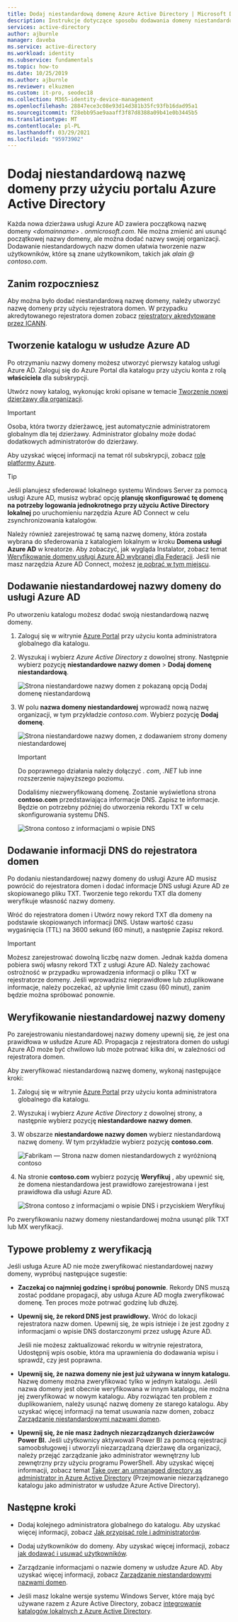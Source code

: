 ```yaml
---
title: Dodaj niestandardową domenę Azure Active Directory | Microsoft Docs
description: Instrukcje dotyczące sposobu dodawania domeny niestandardowej przy użyciu Azure Active Directory.
services: active-directory
author: ajburnle
manager: daveba
ms.service: active-directory
ms.workload: identity
ms.subservice: fundamentals
ms.topic: how-to
ms.date: 10/25/2019
ms.author: ajburnle
ms.reviewer: elkuzmen
ms.custom: it-pro, seodec18
ms.collection: M365-identity-device-management
ms.openlocfilehash: 28847ece3c08e93d14d381b35fc93fb16dad95a1
ms.sourcegitcommit: f28ebb95ae9aaaff3f87d8388a09b41e0b3445b5
ms.translationtype: MT
ms.contentlocale: pl-PL
ms.lasthandoff: 03/29/2021
ms.locfileid: "95973902"
---
```

# <a name="add-your-custom-domain-name-using-the-azure-active-directory-portal"></a>Dodaj niestandardową nazwę domeny przy użyciu portalu Azure Active Directory

Każda nowa dzierżawa usługi Azure AD zawiera początkową nazwę domeny *\<domainname> . onmicrosoft.com*. Nie można zmienić ani usunąć początkowej nazwy domeny, ale można dodać nazwy swojej organizacji. Dodawanie niestandardowych nazw domen ułatwia tworzenie nazw użytkowników, które są znane użytkownikom, takich jak *alain \@ contoso.com*.

## <a name="before-you-begin"></a>Zanim rozpoczniesz

Aby można było dodać niestandardową nazwę domeny, należy utworzyć nazwę domeny przy użyciu rejestratora domen. W przypadku akredytowanego rejestratora domen zobacz [rejestratory akredytowane przez ICANN](https://www.icann.org/registrar-reports/accredited-list.html).

## <a name="create-your-directory-in-azure-ad"></a>Tworzenie katalogu w usłudze Azure AD

Po otrzymaniu nazwy domeny możesz utworzyć pierwszy katalog usługi Azure AD. Zaloguj się do Azure Portal dla katalogu przy użyciu konta z rolą **właściciela** dla subskrypcji.

Utwórz nowy katalog, wykonując kroki opisane w temacie [Tworzenie nowej dzierżawy dla organizacji](active-directory-access-create-new-tenant.md#create-a-new-tenant-for-your-organization).

>[!IMPORTANT]
>Osoba, która tworzy dzierżawcę, jest automatycznie administratorem globalnym dla tej dzierżawy. Administrator globalny może dodać dodatkowych administratorów do dzierżawy.

Aby uzyskać więcej informacji na temat ról subskrypcji, zobacz [role platformy Azure](../../role-based-access-control/rbac-and-directory-admin-roles.md#azure-roles).

>[!TIP]
> Jeśli planujesz sfederować lokalnego systemu Windows Server za pomocą usługi Azure AD, musisz wybrać opcję **planuję skonfigurować tę domenę na potrzeby logowania jednokrotnego przy użyciu Active Directory lokalnej** po uruchomieniu narzędzia Azure AD Connect w celu zsynchronizowania katalogów.
>
> Należy również zarejestrować tę samą nazwę domeny, która została wybrana do sfederowania z katalogiem lokalnym w kroku **Domena usługi Azure AD** w kreatorze. Aby zobaczyć, jak wygląda Instalator, zobacz temat [Weryfikowanie domeny usługi Azure AD wybranej dla Federacji](../hybrid/how-to-connect-install-custom.md#verify-the-azure-ad-domain-selected-for-federation). Jeśli nie masz narzędzia Azure AD Connect, możesz [je pobrać w tym miejscu](https://go.microsoft.com/fwlink/?LinkId=615771).

## <a name="add-your-custom-domain-name-to-azure-ad"></a>Dodawanie niestandardowej nazwy domeny do usługi Azure AD

Po utworzeniu katalogu możesz dodać swoją niestandardową nazwę domeny.

1. Zaloguj się w witrynie [Azure Portal](https://portal.azure.com/) przy użyciu konta administratora globalnego dla katalogu.

1. Wyszukaj i wybierz *Azure Active Directory* z dowolnej strony. Następnie wybierz pozycję **niestandardowe nazwy domen**  >  **Dodaj domenę niestandardową**.

    ![Strona niestandardowe nazwy domen z pokazaną opcją Dodaj domenę niestandardową](media/add-custom-domain/add-custom-domain.png)

1. W polu **nazwa domeny niestandardowej** wprowadź nową nazwę organizacji, w tym przykładzie *contoso.com*. Wybierz pozycję **Dodaj domenę**.

    ![Strona niestandardowe nazwy domen, z dodawaniem strony domeny niestandardowej](media/add-custom-domain/add-custom-domain-blade.png)

    >[!IMPORTANT]
    >Do poprawnego działania należy dołączyć *. com*, *.NET* lub inne rozszerzenie najwyższego poziomu.

    Dodaliśmy niezweryfikowaną domenę. Zostanie wyświetlona strona **contoso.com** przedstawiająca informacje DNS. Zapisz te informacje. Będzie on potrzebny później do utworzenia rekordu TXT w celu skonfigurowania systemu DNS.

    ![Strona contoso z informacjami o wpisie DNS](media/add-custom-domain/contoso-blade-with-dns-info.png)

## <a name="add-your-dns-information-to-the-domain-registrar"></a>Dodawanie informacji DNS do rejestratora domen

Po dodaniu niestandardowej nazwy domeny do usługi Azure AD musisz powrócić do rejestratora domen i dodać informacje DNS usługi Azure AD ze skopiowanego pliku TXT. Tworzenie tego rekordu TXT dla domeny weryfikuje własność nazwy domeny.

Wróć do rejestratora domen i Utwórz nowy rekord TXT dla domeny na podstawie skopiowanych informacji DNS. Ustaw wartość czasu wygaśnięcia (TTL) na 3600 sekund (60 minut), a następnie Zapisz rekord.

>[!IMPORTANT]
>Możesz zarejestrować dowolną liczbę nazw domen. Jednak każda domena pobiera swój własny rekord TXT z usługi Azure AD. Należy zachować ostrożność w przypadku wprowadzenia informacji o pliku TXT w rejestratorze domeny. Jeśli wprowadzisz nieprawidłowe lub zduplikowane informacje, należy poczekać, aż upłynie limit czasu (60 minut), zanim będzie można spróbować ponownie.

## <a name="verify-your-custom-domain-name"></a>Weryfikowanie niestandardowej nazwy domeny

Po zarejestrowaniu niestandardowej nazwy domeny upewnij się, że jest ona prawidłowa w usłudze Azure AD. Propagacja z rejestratora domen do usługi Azure AD może być chwilowo lub może potrwać kilka dni, w zależności od rejestratora domen.

Aby zweryfikować niestandardową nazwę domeny, wykonaj następujące kroki:

1. Zaloguj się w witrynie [Azure Portal](https://portal.azure.com/) przy użyciu konta administratora globalnego dla katalogu.

1. Wyszukaj i wybierz *Azure Active Directory* z dowolnej strony, a następnie wybierz pozycję **niestandardowe nazwy domen**.

1. W obszarze **niestandardowe nazwy domen** wybierz niestandardową nazwę domeny. W tym przykładzie wybierz pozycję **contoso.com**.

    ![Fabrikam — Strona nazw domen niestandardowych z wyróżnioną contoso](media/add-custom-domain/custom-blade-with-contoso-highlighted.png)

1. Na stronie **contoso.com** wybierz pozycję **Weryfikuj** , aby upewnić się, że domena niestandardowa jest prawidłowo zarejestrowana i jest prawidłowa dla usługi Azure AD.

    ![Strona contoso z informacjami o wpisie DNS i przyciskiem Weryfikuj](media/add-custom-domain/contoso-blade-with-dns-info-verify.png)

Po zweryfikowaniu nazwy domeny niestandardowej można usunąć plik TXT lub MX weryfikacji.

## <a name="common-verification-issues"></a>Typowe problemy z weryfikacją

Jeśli usługa Azure AD nie może zweryfikować niestandardowej nazwy domeny, wypróbuj następujące sugestie:

- **Zaczekaj co najmniej godzinę i spróbuj ponownie**. Rekordy DNS muszą zostać poddane propagacji, aby usługa Azure AD mogła zweryfikować domenę. Ten proces może potrwać godzinę lub dłużej.

- **Upewnij się, że rekord DNS jest prawidłowy.** Wróć do lokacji rejestratora nazw domen. Upewnij się, że wpis istnieje i że jest zgodny z informacjami o wpisie DNS dostarczonymi przez usługę Azure AD.

  Jeśli nie możesz zaktualizować rekordu w witrynie rejestratora, Udostępnij wpis osobie, która ma uprawnienia do dodawania wpisu i sprawdź, czy jest poprawna.

- **Upewnij się, że nazwa domeny nie jest już używana w innym katalogu.** Nazwę domeny można zweryfikować tylko w jednym katalogu. Jeśli nazwa domeny jest obecnie weryfikowana w innym katalogu, nie można jej zweryfikować w nowym katalogu. Aby rozwiązać ten problem z duplikowaniem, należy usunąć nazwę domeny ze starego katalogu. Aby uzyskać więcej informacji na temat usuwania nazw domen, zobacz [Zarządzanie niestandardowymi nazwami domen](../enterprise-users/domains-manage.md).

- **Upewnij się, że nie masz żadnych niezarządzanych dzierżawców Power BI.** Jeśli użytkownicy aktywowali Power BI za pomocą rejestracji samoobsługowej i utworzyli niezarządzaną dzierżawę dla organizacji, należy przejąć zarządzanie jako administrator wewnętrzny lub zewnętrzny przy użyciu programu PowerShell. Aby uzyskać więcej informacji, zobacz temat [Take over an unmanaged directory as administrator in Azure Active Directory](../enterprise-users/domains-admin-takeover.md) (Przejmowanie niezarządzanego katalogu jako administrator w usłudze Azure Active Directory).

## <a name="next-steps"></a>Następne kroki

- Dodaj kolejnego administratora globalnego do katalogu. Aby uzyskać więcej informacji, zobacz [Jak przypisać role i administratorów](active-directory-users-assign-role-azure-portal.md).

- Dodaj użytkowników do domeny. Aby uzyskać więcej informacji, zobacz [jak dodawać i usuwać użytkowników](add-users-azure-active-directory.md).

- Zarządzanie informacjami o nazwie domeny w usłudze Azure AD. Aby uzyskać więcej informacji, zobacz [Zarządzanie niestandardowymi nazwami domen](../enterprise-users/domains-manage.md).

- Jeśli masz lokalne wersje systemu Windows Server, które mają być używane razem z Azure Active Directory, zobacz [integrowanie katalogów lokalnych z Azure Active Directory](../hybrid/whatis-hybrid-identity.md).